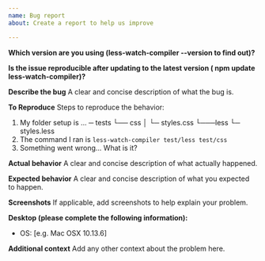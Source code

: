 ```yaml
---
name: Bug report
about: Create a report to help us improve

---
```


**Which version are you using (less-watch-compiler --version to find out)?**

**Is the issue reproducible after updating to the latest version ( npm update less-watch-compiler)?**

**Describe the bug**
A clear and concise description of what the bug is.

**To Reproduce**
Steps to reproduce the behavior:
1. My folder setup is ...
  ─ tests
      └── css
      │    └─  styles.css
      └───less
              └─   styles.less
2. The command I ran is `less-watch-compiler test/less test/css`
3. Something went wrong... What is it?

**Actual behavior**
A clear and concise description of what actually happened.

**Expected behavior**
A clear and concise description of what you expected to happen.

**Screenshots**
If applicable, add screenshots to help explain your problem.

**Desktop (please complete the following information):**
 - OS: [e.g. Mac OSX 10.13.6]

**Additional context**
Add any other context about the problem here.
